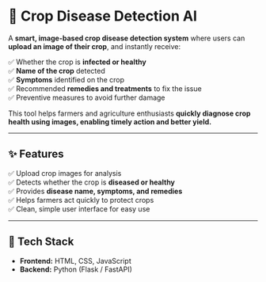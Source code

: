 # 🌾 Crop Disease Detection AI

A **smart, image-based crop disease detection system** where users can **upload an image of their crop**, and instantly receive:

✅ Whether the crop is **infected or healthy**  
✅ **Name of the crop** detected  
✅ **Symptoms** identified on the crop  
✅ Recommended **remedies and treatments** to fix the issue  
✅ Preventive measures to avoid further damage

This tool helps farmers and agriculture enthusiasts **quickly diagnose crop health using images, enabling timely action and better yield.**

---

## ✨ Features

✅ Upload crop images for analysis  
✅ Detects whether the crop is **diseased or healthy**  
✅ Provides **disease name, symptoms, and remedies**  
✅ Helps farmers act quickly to protect crops  
✅ Clean, simple user interface for easy use

---

## 🚀 Tech Stack

- **Frontend:** HTML, CSS, JavaScript
- **Backend:** Python (Flask / FastAPI)

